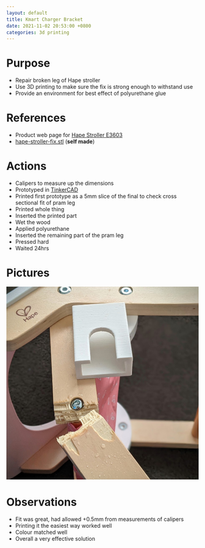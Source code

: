 ```yaml
---
layout: default
title: Kmart Charger Bracket
date: 2021-11-02 20:53:00 +0800
categories: 3d printing
---
```


# Purpose
- Repair broken leg of Hape stroller
- Use 3D printing to make sure the fix is strong enough to withstand use
- Provide an environment for best effect of polyurethane glue

# References
- Product web page for [Hape Stroller E3603](https://www.hape.com/us/en/toy/toy/E3603)
- [hape-stroller-fix.stl](/assets/img/2021-10-17-hape-stroller-fix.stl) (**self made**)

# Actions
- Calipers to measure up the dimensions
- Prototyped in [TinkerCAD](https://www.tinkercad.com/)
- Printed first prototype as a 5mm slice of the final to check cross sectional fit of pram leg
- Printed whole thing
- Inserted the printed part
- Wet the wood
- Applied polyurethane
- Inserted the remaining part of the pram leg
- Pressed hard
- Waited 24hrs

# Pictures
![hape-stroller-fix](/assets/img/2021-10-17-hape-stroller-fix.jpg)

# Observations
- Fit was great, had allowed +0.5mm from measurements of calipers
- Printing it the easiest way worked well
- Colour matched well
- Overall a very effective solution
